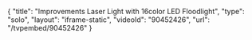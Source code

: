 {
    "title": "Improvements  Laser Light with 16color LED Floodlight",
    "type": "solo",
    "layout": "iframe-static",
    "videoId": "90452426",
    "url": "\/tvpembed\/90452426"
}